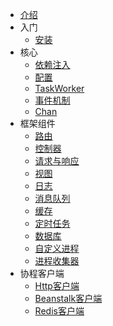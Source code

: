* [介绍](/)
* 入门
    * [安装](zh-cn/start/install.md)
* 核心
    * [依赖注入](zh-cn/core/di.md)
    * [配置](zh-cn/core/config.md)
    * [TaskWorker](zh-cn/core/task.md)
    * [事件机制](zh-cn/core/event.md)
    * [Chan](zh-cn/core/chan.md)
* 框架组件
    * [路由](zh-cn/component/route.md)
    * [控制器](zh-cn/component/controller.md)
    * [请求与响应](zh-cn/component/request-response.md)
    * [视图](zh-cn/component/view.md)
    * [日志](zh-cn/component/log.md)
    * [消息队列](zh-cn/component/queue.md)
    * [缓存](zh-cn/component/cache.md)
    * [定时任务](zh-cn/component/crontab.md)
    * [数据库](zh-cn/component/database.md)
    * [自定义进程](zh-cn/component/process.md)
    * [进程收集器](zh-cn/component/collector.md)
* 协程客户端
    * [Http客户端](zh-cn/client/http.md)
    * [Beanstalk客户端](zh-cn/client/beanstalk.md)
    * [Redis客户端](zh-cn/client/redis.md)